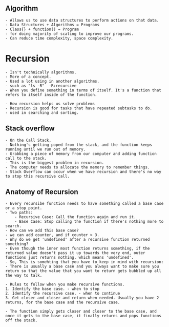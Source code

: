 ## Algorithm

    - Allows us to use data structures to perform actions on that data.
    - Data Structures + Algorithms = Programs
    - Class{} + function() = Program
    - for doing majority of scaling to improve our programs.
    - Can reduce time complexity, space complexity.

# Recursion

    - Isn't technically algorithms.
    - More of a concept.
    - Used a lot using in another algorithms.
    - such as "ls -R"  -R:recursive
    - When you define something in terms of itself. It's a function that refers to itself inside of the function.

    - How recursion helps us solve problems
    - Recursion is good for tasks that have repeated subtasks to do.
    - used in searching and sorting.

## Stack overflow

    - On the Call Stack,
    - Nothing's getting poped from the stack, and the function keeps running until we run out of memory.
    - Grabbing a piece of memory from our computer and adding function call to the stack.
    - This is the biggest problem in recursion.
    - The computer needs to allocate the memory to remember things.
    - Stack Overflow can occur when we have recursion and there's no way to stop this recursive call.

## Anatomy of Recursion

    - Every recursibe function needs to have something called a base case or a stop point.
    - Two paths:
        - Recursive Case: Call the function again and run it.
        - Base Case: Stop calling the function if there's nothing more to search.
    - How can we add this base case?
    - we can add counter, and if counter > 3.
    - Why do we get 'undefined' after a recursive function returned something?
    - Even though the inner most function returns something, if the returned value doesn't pass it up towards the very end, outer functions just returns nothing, which means 'undefined'.
    - So, This is somehting that you have to keep in mind with recursion:
    - There is usually a base case and you always want to make sure you return so that the value that you want to return gets bubbled up all the way to talk.

    - Rules to follow when you make recursive functions.
    1. Identify the base case. - when to stop
    2. Identify the recursive case. - when to continue
    3. Get closer and closer and return when needed. Usually you have 2 returns, for the base case and the recursive case.

    - The function simply gets closer and closer to the base case, and once it gets to the base case, it finally returns and pops functions off the stack.
